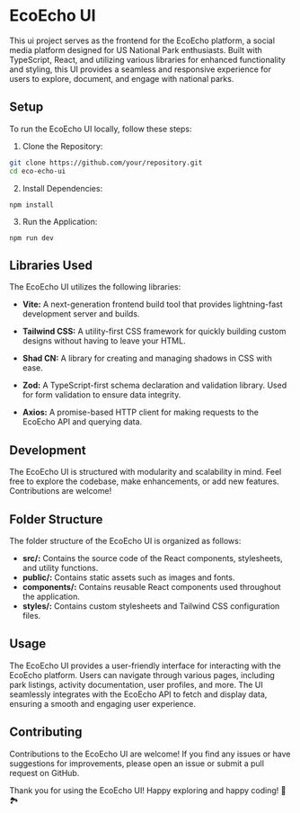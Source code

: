 # EcoEcho UI

This ui project serves as the frontend for the EcoEcho platform, a social media platform designed for US National Park enthusiasts. Built with TypeScript, React, and utilizing various libraries for enhanced functionality and styling, this UI provides a seamless and responsive experience for users to explore, document, and engage with national parks.

## Setup

To run the EcoEcho UI locally, follow these steps:

1. Clone the Repository:

```bash
git clone https://github.com/your/repository.git
cd eco-echo-ui
```

2. Install Dependencies:

```
npm install
```

3. Run the Application:

```
npm run dev
```

## Libraries Used

The EcoEcho UI utilizes the following libraries:

- **Vite:** A next-generation frontend build tool that provides lightning-fast development server and builds.

- **Tailwind CSS:** A utility-first CSS framework for quickly building custom designs without having to leave your HTML.

- **Shad CN:** A library for creating and managing shadows in CSS with ease.

- **Zod:** A TypeScript-first schema declaration and validation library. Used for form validation to ensure data integrity.

- **Axios:** A promise-based HTTP client for making requests to the EcoEcho API and querying data.

## Development

The EcoEcho UI is structured with modularity and scalability in mind. Feel free to explore the codebase, make enhancements, or add new features. Contributions are welcome!

## Folder Structure

The folder structure of the EcoEcho UI is organized as follows:

- **src/:** Contains the source code of the React components, stylesheets, and utility functions.
- **public/:** Contains static assets such as images and fonts.
- **components/:** Contains reusable React components used throughout the application.
- **styles/:** Contains custom stylesheets and Tailwind CSS configuration files.

## Usage

The EcoEcho UI provides a user-friendly interface for interacting with the EcoEcho platform. Users can navigate through various pages, including park listings, activity documentation, user profiles, and more. The UI seamlessly integrates with the EcoEcho API to fetch and display data, ensuring a smooth and engaging user experience.

## Contributing

Contributions to the EcoEcho UI are welcome! If you find any issues or have suggestions for improvements, please open an issue or submit a pull request on GitHub.

Thank you for using the EcoEcho UI! Happy exploring and happy coding! 🌲🏞️
